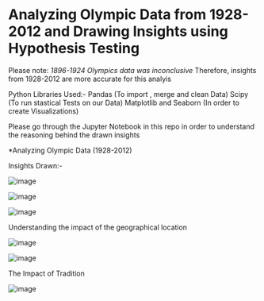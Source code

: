 # Analyzing Olympic Data from 1928-2012 and Drawing Insights using Hypothesis Testing

Please note: *1896-1924 Olympics data was inconclusive* Therefore, insights from 1928-2012 are more accurate for this analyis

Python Libraries Used:-
                      Pandas (To import , merge and clean Data)
                      Scipy (To run stastical Tests on our Data)
                      Matplotlib and Seaborn (In order to create Visualizations)
                      
Please go through the Jupyter Notebook in this repo in order to understand the reasoning behind the drawn insights 

*Analyzing Olympic Data (1928-2012)


Insights Drawn:-

![image](https://user-images.githubusercontent.com/113868226/190941475-8ace0352-0d6c-4295-a79f-68651ddb17e0.png)

![image](https://user-images.githubusercontent.com/113868226/190941506-4a2a1fc7-981d-4bae-9769-4cd920cef7fb.png)

![image](https://user-images.githubusercontent.com/113868226/190941547-319369dd-43cd-4369-ab15-7035c64642ea.png)


Understanding the impact of the geographical location

![image](https://user-images.githubusercontent.com/113868226/190941587-695b39fd-8b64-409e-9ace-305b4b0f9e62.png)



![image](https://user-images.githubusercontent.com/113868226/190941633-4d304423-bfb0-40bc-a857-d9549035374d.png)

The Impact of Tradition 

![image](https://user-images.githubusercontent.com/113868226/190941767-11b5aa39-1485-48d3-8a23-6caf824cd6e1.png)







